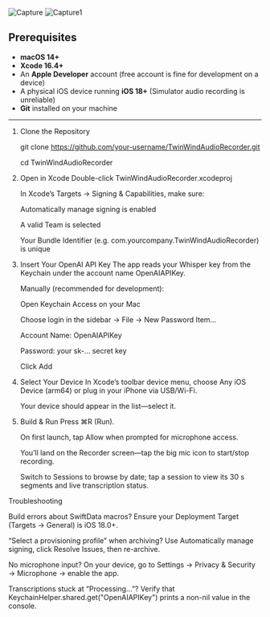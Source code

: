![Capture](https://github.com/user-attachments/assets/0b19a859-60ca-4474-8c79-3bef5f3872ba)
![Capture1](https://github.com/user-attachments/assets/26030414-ab25-43ac-8d42-e2df4570eda0)
## Prerequisites

- **macOS 14+**  
- **Xcode 16.4+**  
- An **Apple Developer** account (free account is fine for development on a device)  
- A physical iOS device running **iOS 18+** (Simulator audio recording is unreliable)  
- **Git** installed on your machine

---

1. Clone the Repository

    git clone https://github.com/your-username/TwinWindAudioRecorder.git

    cd TwinWindAudioRecorder

3. Open in Xcode
    Double-click TwinWindAudioRecorder.xcodeproj

    In Xcode’s Targets → Signing & Capabilities, make sure:
  
    Automatically manage signing is enabled
  
    A valid Team is selected
  
    Your Bundle Identifier (e.g. com.yourcompany.TwinWindAudioRecorder) is unique

4. Insert Your OpenAI API Key
    The app reads your Whisper key from the Keychain under the account name OpenAIAPIKey.

    Manually (recommended for development):

    Open Keychain Access on your Mac

    Choose login in the sidebar → File → New Password Item…

    Account Name: OpenAIAPIKey

    Password: your sk-… secret key

    Click Add


6. Select Your Device
    In Xcode’s toolbar device menu, choose Any iOS Device (arm64) or plug in your iPhone via USB/Wi-Fi.

    Your device should appear in the list—select it.

8. Build & Run
    Press ⌘R (Run).

    On first launch, tap Allow when prompted for microphone access.

    You’ll land on the Recorder screen—tap the big mic icon to start/stop recording.

    Switch to Sessions to browse by date; tap a session to view its 30 s segments and live transcription status.

Troubleshooting

Build errors about SwiftData macros?
Ensure your Deployment Target (Targets → General) is iOS 18.0+.

“Select a provisioning profile” when archiving?
Use Automatically manage signing, click Resolve Issues, then re-archive.

No microphone input?
On your device, go to Settings → Privacy & Security → Microphone → enable the app.

Transcriptions stuck at “Processing…”?
Verify that KeychainHelper.shared.get("OpenAIAPIKey") prints a non-nil value in the console.

